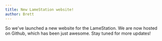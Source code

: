 ```yaml
---
title: New LameStation website!
author: Brett
---
```


So we've launched a new website for the LameStation. We are now hosted on Github, which has been just awesome. Stay tuned for more updates!
